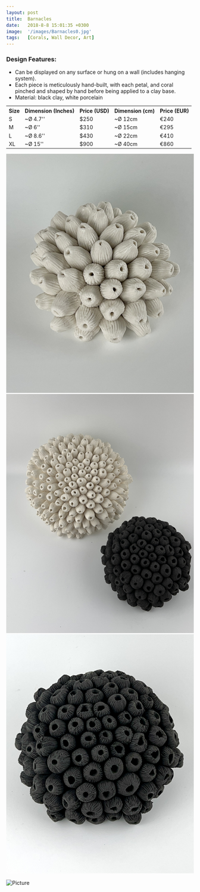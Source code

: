```yaml
---
layout: post
title:  Barnacles
date:   2018-8-8 15:01:35 +0300
image:  '/images/Barnacles0.jpg'
tags:   [Corals, Wall Decor, Art]
---
```

### Design Features:
* Can be displayed on any surface or hung on a wall (includes hanging system).
* Each piece is meticulously hand-built, with each petal, and coral pinched and shaped by hand before being applied to a clay base.
* Material: black clay, white porcelain


<div class="table-container">
  <table>
    <tr><th>Size</th><th>Dimension (Inches)</th><th>Price (USD)</th><th>Dimension (cm)</th><th>Price (EUR)</th></tr>
    <tr><td>S</td><td>~Ø 4.7''</td><td>$250</td><td>~Ø 12cm</td><td>€240</td></tr>
    <tr><td>M</td><td>~Ø 6''</td><td>$310</td><td>~Ø 15cm</td><td>€295</td></tr>
    <tr><td>L</td><td>~Ø 8.6'' </td><td>$430</td><td>~Ø 22cm</td><td>€410</td></tr>
	<tr><td>XL</td><td>~Ø 15'' </td><td>$900</td><td>~Ø 40cm</td><td>€860</td></tr>
  
  </table>
</div>



<div class="gallery-box">
  <div class="gallery">
    <img src="/images/Barnacles1.jpg">
    <img src="/images/Barnacles2.jpg">
    <img src="/images/Barnacles3.jpg">
	
 
  </div>
</div>

![Picture]({{site.baseurl}}/images/Barnacles7.jpg)
